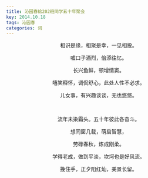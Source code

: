 ```yaml
---
title: 沁园春給202班同学五十年聚会
key: 2014.10.18
tags: 沁园春
categories: 词
---
```


<p align="center">相识是缘，相聚是幸，一见相投。
</p>
<p align="center">嘘口子酒烈，倍添往忆。
</p>
<p align="center">长兴鱼鲜，顿增情窦。
</p>
<p align="center">嘻笑释怀，调侃舒心，此处人性不必求。
</p>
<p align="center">儿女事，有兴趣谈谈，无也悠悠。
</p>
<p align="center"></br>
</p>
<p align="center">流年未染霜头。五十年彼此各奋斗。
</p>
<p align="center">想同窗几载，萌启智慧，
</p>
<p align="center">劳碌春秋，炼成刚柔。
</p>
<p align="center">学得老成，做到平淡，坎坷也是好风流。
</p>
<p align="center">挽住手，正夕阳红灿，美景长留。
</p>
<p align="center"></br>
</p>
